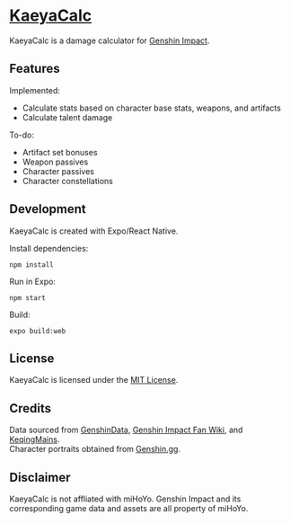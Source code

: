 # [KaeyaCalc](https://victinix888.github.io/KaeyaCalc/)  

KaeyaCalc is a damage calculator for [Genshin Impact](https://genshin.mihoyo.com/).  

## Features  
Implemented:  
- Calculate stats based on character base stats, weapons, and artifacts  
- Calculate talent damage  

To-do:  
- Artifact set bonuses  
- Weapon passives  
- Character passives  
- Character constellations  

## Development  
KaeyaCalc is created with Expo/React Native.  

Install dependencies:  
```
npm install
```

Run in Expo:  
```
npm start
```

Build:  
```
expo build:web
```

## License  
KaeyaCalc is licensed under the [MIT License](https://github.com/VictiniX888/KaeyaCalc/LICENSE).  

## Credits  
Data sourced from [GenshinData](https://github.com/Dimbreath/GenshinData), [Genshin Impact Fan Wiki](https://genshin-impact.fandom.com/wiki/Genshin_Impact_Wiki), and [KeqingMains](https://keqingmains.com/).  
Character portraits obtained from [Genshin.gg](https://genshin.gg/).

## Disclaimer  
KaeyaCalc is not affliated with miHoYo. Genshin Impact and its corresponding game data and assets are all property of miHoYo.